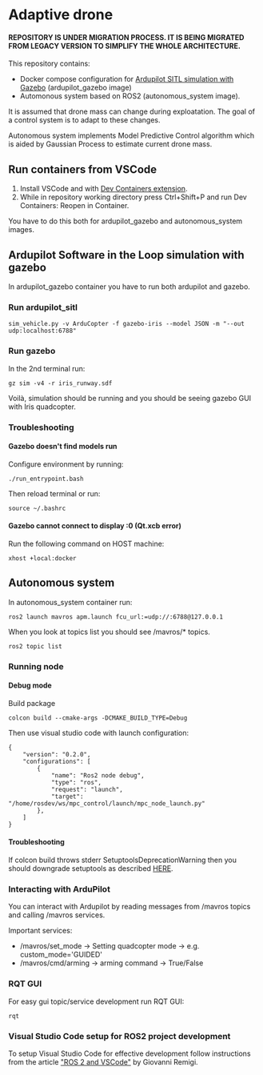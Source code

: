 # Adaptive drone

#### REPOSITORY IS UNDER MIGRATION PROCESS. IT IS BEING MIGRATED FROM LEGACY VERSION TO SIMPLIFY THE WHOLE ARCHITECTURE.

This repository contains:

- Docker compose configuration for [Ardupilot SITL simulation with Gazebo](https://ardupilot.org/dev/docs/sitl-with-gazebo.html) (ardupilot_gazebo image)
- Automonous system based on ROS2 (autonomous_system image).

It is assumed that drone mass can change during exploatation. The goal of a control system is to adapt to these changes.

Autonomous system implements Model Predictive Control algorithm which is aided by Gaussian Process to estimate current drone mass.

## Run containers from VSCode

1. Install VSCode and with [Dev Containers extension](https://marketplace.visualstudio.com/items?itemName=ms-vscode-remote.remote-containers).
2. While in repository working directory press Ctrl+Shift+P and run Dev Containers: Reopen in Container.

You have to do this both for ardupilot_gazebo and autonomous_system images.

## Ardupilot Software in the Loop simulation with gazebo

In ardupilot_gazebo container you have to run both ardupilot and gazebo.

### Run ardupilot_sitl

```
sim_vehicle.py -v ArduCopter -f gazebo-iris --model JSON -m "--out udp:localhost:6788"
```

### Run gazebo

In the 2nd terminal run:

```
gz sim -v4 -r iris_runway.sdf
```

Voilà, simulation should be running and you should be seeing gazebo GUI with Iris quadcopter.

### Troubleshooting

#### Gazebo doesn't find models run

Configure environment by running:

```
./run_entrypoint.bash
```

Then reload terminal or run:

```
source ~/.bashrc
```

#### Gazebo cannot connect to display :0 (Qt.xcb error)

Run the following command on HOST machine:

```
xhost +local:docker
```

## Autonomous system

In autonomous_system container run:

```
ros2 launch mavros apm.launch fcu_url:=udp://:6788@127.0.0.1
```

When you look at topics list you should see /mavros/\* topics.

```
ros2 topic list
```

### Running node

#### Debug mode

Build package

```
colcon build --cmake-args -DCMAKE_BUILD_TYPE=Debug
```

Then use visual studio code with launch configuration:

```
{
    "version": "0.2.0",
    "configurations": [
        {
            "name": "Ros2 node debug",
            "type": "ros",
            "request": "launch",
            "target": "/home/rosdev/ws/mpc_control/launch/mpc_node_launch.py"
        },
    ]
}
```

#### Troubleshooting

If colcon build throws stderr SetuptoolsDeprecationWarning then you should downgrade setuptools as described [HERE](https://answers.ros.org/question/396439/setuptoolsdeprecationwarning-setuppy-install-is-deprecated-use-build-and-pip-and-other-standards-based-tools/).

### Interacting with ArduPilot

You can interact with Ardupilot by reading messages from /mavros topics and calling /mavros services.

Important services:

- /mavros/set_mode -> Setting quadcopter mode -> e.g. custom_mode='GUIDED'
- /mavros/cmd/arming -> arming command -> True/False

### RQT GUI

For easy gui topic/service development run RQT GUI:

```
rqt
```

### Visual Studio Code setup for ROS2 project development

To setup Visual Studio Code for effective development follow instructions from the article ["ROS 2 and VSCode"](https://picknik.ai/vscode/docker/ros2/2024/01/23/ROS2-and-VSCode.html) by Giovanni Remigi.

